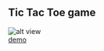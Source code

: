 ## Tic Tac Toe game  

![alt view](https://github.com/alejandrolechuga/frontend-challenges/tictactoe/screenshot.png "screenshot")  
[demo](https://codepen.io/alejandrolechuga/pen/YVWoQE?editors=0010)
